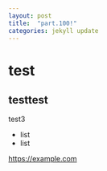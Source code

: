```yaml
---
layout: post
title:  "part.100!"
categories: jekyll update
---
```


# test

## testtest

test3

- list
- list

<https://example.com>
